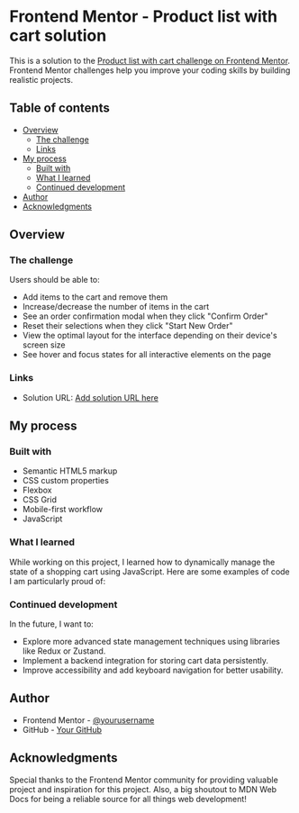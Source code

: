 # Frontend Mentor - Product list with cart solution

This is a solution to the [Product list with cart challenge on Frontend Mentor](https://www.frontendmentor.io/challenges/product-list-with-cart-5MmqLVAp_d). Frontend Mentor challenges help you improve your coding skills by building realistic projects.

## Table of contents

- [Overview](#overview)
  - [The challenge](#the-challenge)
  - [Links](#links)
- [My process](#my-process)
  - [Built with](#built-with)
  - [What I learned](#what-i-learned)
  - [Continued development](#continued-development)
- [Author](#author)
- [Acknowledgments](#acknowledgments)

## Overview

### The challenge

Users should be able to:

- Add items to the cart and remove them
- Increase/decrease the number of items in the cart
- See an order confirmation modal when they click "Confirm Order"
- Reset their selections when they click "Start New Order"
- View the optimal layout for the interface depending on their device's screen size
- See hover and focus states for all interactive elements on the page

### Links

- Solution URL: [Add solution URL here](https://github.com/anjumali10/product-list-with-cart)

## My process

### Built with

- Semantic HTML5 markup
- CSS custom properties
- Flexbox
- CSS Grid
- Mobile-first workflow
- JavaScript

### What I learned

While working on this project, I learned how to dynamically manage the state of a shopping cart using JavaScript. Here are some examples of code I am particularly proud of:

### Continued development
In the future, I want to:

- Explore more advanced state management techniques using libraries like Redux or Zustand.
- Implement a backend integration for storing cart data persistently.
- Improve accessibility and add keyboard navigation for better usability.

## Author
- Frontend Mentor - [@yourusername](https://www.frontendmentor.io/profile/anjumali10)
- GitHub - [Your GitHub](https://github.com/anjumali10)

## Acknowledgments
Special thanks to the Frontend Mentor community for providing valuable project and inspiration for this project. Also, a big shoutout to MDN Web Docs for being a reliable source for all things web development!